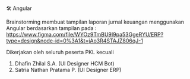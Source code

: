🛠 Angular

Brainstorming membuat tampilan laporan jurnal keuangan menggunakan Angular berdasarkan tampilan pada : https://www.figma.com/file/WYOz9TmBU9I9pa53GgeRYU/ERP?type=design&node-id=0%3A1&t=jAo3R4STAJZ806qJ-1

Dikerjakan oleh seluruh peserta PKL kecuali 
1. Dhafin Zhilal S.A. (UI Designer HCM Bot)
3. Satria Nathan Pratama P. (UI Designer ERP)

